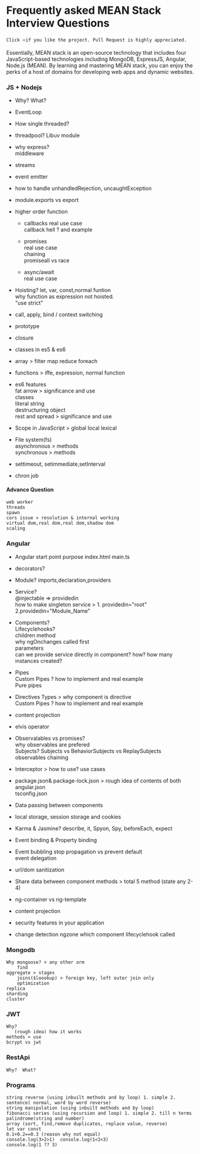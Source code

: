 # Frequently asked MEAN Stack Interview Questions

  ` Click ⭐if you like the project. Pull Request is highly appreciated. `

  Essentially, MEAN stack is an open-source technology that includes four JavaScript-based technologies including MongoDB, ExpressJS, Angular, Node.js (MEAN). By learning and mastering MEAN stack, you can enjoy the perks of a host of domains for developing web apps and dynamic websites.

### JS + Nodejs
   - Why? What?
	
   - EventLoop
	
   - How single threaded? 
   
   - threadpool? Libuv module

   - why express?  
	middleware  
					
   - streams
   
   - event emitter
	
   - how to handle unhandledRejection, uncaughtException
   
   - module.exports vs export

   - higher order function
	 - callbacks
		real use case   
		callback hell ? and example   
					
	 - promises  
		real use case  
		chaining  
		promiseall vs race  
			
	 - async/await  
	 	real use case   

  - Hoisting? let, var, const,normal funtion  
	why function as expression not hoisted.  
	"use strict"  
		
  - call, apply, bind  / context switching
  - prototype
  - closure
  - classes in es5 & es6

  - array > filter map reduce foreach  
	
  - functions > iffe, expression, normal function  

 - es6 features  
 	fat arrow > significance and use  
	classes  
	literal string  
	destructuring object  
	rest and spread > significance and use  

  - Scope in JavaScript > global local lexical	
		
 - File system(fs)  
	asynchronous > methods  
	synchronous > methods  
	
  - settimeout, setimmediate,setInterval 
	
  - chron job
					
#### Advance Question 
	web worker
	threads
	spawn
	cors issue > resolution & internal working
	virtual dom,real dom,real dom,shadow dom  
	scaling
	
### Angular
 - Angular start point 
	purpose index.html
	main.ts
	
  - decorators?  
  
  - Module? imports,declaration,providers
	
  - Service?  
	@injectable => providedin  
	how to make singleton service > 1. providedin="root" 2.providedin="Module_Name"  
			
  - Components?  
	Lifecyclehooks?  
		children method  
		why ngOnchanges called first  			
		parameters  
		can we provide service directly in component? how? how many instances created?  
		
  - Pipes  
	Custom Pipes ? how to implement and real example  
	Pure pipes  
		
 - Directives 
	Types > why component is directive  
	Custom Pipes ? how to implement and real example  
	
 - content projection
 
 - elvis operator	
		
 - Observalables vs promises?  
		why observables are prefered  
		Subjects? Subjects vs BehaviorSubjects vs ReplaySubjects  	
		observables chaining  
			
  - Interceptor > how to use? use cases
	
  - package.json& package-lock.json	> rough idea of contents of both  
 	angular.json  
    	tsconfig.json  
	
  - Data passing between components

  - local storage, session storage and cookies

  - Karma & Jasmine? describe, it, Spyon, Spy, beforeEach, expect

  - Event binding & Property binding
	
  - Event bubbling
	stop propagation vs prevent default  
	event delegation  
		
  - url/dom sanitization

  - Share data between component methods > total 5 method (state any 2-4)
	
  - ng-container vs ng-template
	
  - content projection
	
  - security features in your application
	
  - change detection
	ngzone
	which component lifecyclehook called
	
### Mongodb
	Why mongoose? > any other orm  
  		find  
  	aggregate > stages  
    	joins($loookup) > foreign key, left outer join only  
    	optimization  
  	replica  
  	sharding  
  	cluster  
	
### JWT 
	Why?  
   	   (rough idea) how it works  
	methods > use  
  	bcrypt vs jwt  
	
### RestApi
	Why?  What?  

### Programs
	string reverse (using inbuilt methods and by loop) 1. simple 2. sentence( normal, word by word reverse) 
	string manipulation (using inbuilt methods and by loop) 
	fibonacci series (using recursion and loop) 1. simple 2. till n terms 
	palindrome(string and number) 
	array (sort, find,remove duplicates, replace value, reverse) 
	let var const 
	0.1+0.2==0.3 (reason why not equal) 
	console.log(3>2>1)	console.log(1<2<3) 
	console.log(1 ?? 3) 

